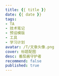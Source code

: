 ```yaml
---
title: {{ title }}
date: {{ date }}
tags:
- TA
- 技术笔记
- 预设模版
- 工具
- 学习计划
avatar: /T/文章头像.png
cover: 标题配图
desc: 番茄酱守护者
recommend: false
published: true
---
```

